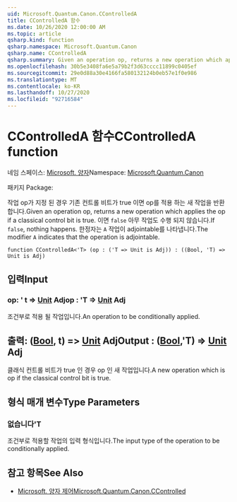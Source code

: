 ```yaml
---
uid: Microsoft.Quantum.Canon.CControlledA
title: CControlledA 함수
ms.date: 10/26/2020 12:00:00 AM
ms.topic: article
qsharp.kind: function
qsharp.namespace: Microsoft.Quantum.Canon
qsharp.name: CControlledA
qsharp.summary: Given an operation op, returns a new operation which applies the op if a classical control bit is true. If `false`, nothing happens. The modifier `A` indicates that the operation is adjointable.
ms.openlocfilehash: 30b5e3408fa6e5a79b2f3d63cccc11899c0405ef
ms.sourcegitcommit: 29e0d88a30e4166fa580132124b0eb57e1f0e986
ms.translationtype: MT
ms.contentlocale: ko-KR
ms.lasthandoff: 10/27/2020
ms.locfileid: "92716584"
---
```

# <a name="ccontrolleda-function"></a><span data-ttu-id="8be15-102">CControlledA 함수</span><span class="sxs-lookup"><span data-stu-id="8be15-102">CControlledA function</span></span>

<span data-ttu-id="8be15-103">네임 스페이스: [Microsoft. 양자](xref:Microsoft.Quantum.Canon)</span><span class="sxs-lookup"><span data-stu-id="8be15-103">Namespace: [Microsoft.Quantum.Canon](xref:Microsoft.Quantum.Canon)</span></span>

<span data-ttu-id="8be15-104">패키지 [](https://nuget.org/packages/)</span><span class="sxs-lookup"><span data-stu-id="8be15-104">Package: [](https://nuget.org/packages/)</span></span>


<span data-ttu-id="8be15-105">작업 op가 지정 된 경우 기존 컨트롤 비트가 true 이면 op를 적용 하는 새 작업을 반환 합니다.</span><span class="sxs-lookup"><span data-stu-id="8be15-105">Given an operation op, returns a new operation which applies the op if a classical control bit is true.</span></span> <span data-ttu-id="8be15-106">이면 `false` 아무 작업도 수행 되지 않습니다.</span><span class="sxs-lookup"><span data-stu-id="8be15-106">If `false`, nothing happens.</span></span>
<span data-ttu-id="8be15-107">한정자는 `A` 작업이 adjointable를 나타냅니다.</span><span class="sxs-lookup"><span data-stu-id="8be15-107">The modifier `A` indicates that the operation is adjointable.</span></span>

```qsharp
function CControlledA<'T> (op : ('T => Unit is Adj)) : ((Bool, 'T) => Unit is Adj)
```


## <a name="input"></a><span data-ttu-id="8be15-108">입력</span><span class="sxs-lookup"><span data-stu-id="8be15-108">Input</span></span>

### <a name="op--t--unit-adj"></a><span data-ttu-id="8be15-109">op: ' t => [Unit](xref:microsoft.quantum.lang-ref.unit) Adj</span><span class="sxs-lookup"><span data-stu-id="8be15-109">op : 'T => [Unit](xref:microsoft.quantum.lang-ref.unit) Adj</span></span>

<span data-ttu-id="8be15-110">조건부로 적용 될 작업입니다.</span><span class="sxs-lookup"><span data-stu-id="8be15-110">An operation to be conditionally applied.</span></span>



## <a name="output--boolt--unit-adj"></a><span data-ttu-id="8be15-111">출력: ([Bool](xref:microsoft.quantum.lang-ref.bool), t) => [Unit](xref:microsoft.quantum.lang-ref.unit) Adj</span><span class="sxs-lookup"><span data-stu-id="8be15-111">Output : ([Bool](xref:microsoft.quantum.lang-ref.bool),'T) => [Unit](xref:microsoft.quantum.lang-ref.unit) Adj</span></span>

<span data-ttu-id="8be15-112">클래식 컨트롤 비트가 true 인 경우 op 인 새 작업입니다.</span><span class="sxs-lookup"><span data-stu-id="8be15-112">A new operation which is op if the classical control bit is true.</span></span>

## <a name="type-parameters"></a><span data-ttu-id="8be15-113">형식 매개 변수</span><span class="sxs-lookup"><span data-stu-id="8be15-113">Type Parameters</span></span>

### <a name="t"></a><span data-ttu-id="8be15-114">없습니다</span><span class="sxs-lookup"><span data-stu-id="8be15-114">'T</span></span>

<span data-ttu-id="8be15-115">조건부로 적용할 작업의 입력 형식입니다.</span><span class="sxs-lookup"><span data-stu-id="8be15-115">The input type of the operation to be conditionally applied.</span></span>

## <a name="see-also"></a><span data-ttu-id="8be15-116">참고 항목</span><span class="sxs-lookup"><span data-stu-id="8be15-116">See Also</span></span>

- [<span data-ttu-id="8be15-117">Microsoft. 양자 제어</span><span class="sxs-lookup"><span data-stu-id="8be15-117">Microsoft.Quantum.Canon.CControlled</span></span>](xref:Microsoft.Quantum.Canon.CControlled)